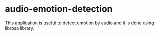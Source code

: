 # audio-emotion-detection

This application is useful to detect emotion by audio and it is done using librosa library.
